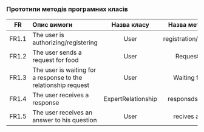 ### Прототипи методів програмних класів
|FR|Опис вимоги|Назва класу|Назва методу класу|
|:-----:|:-----|:-----:|:-----:|
|FR1.1|The user is authorizing/registering|User|registration/authorization|
|FR1.2|The user sends a request for food|User|Request for food|
|FR1.3|The user is waiting for a response to the relationship request|User|Waiting for a reply|
|FR1.4|The user receives a response|ExpertRelationship|responsds for request|
|FR1.5|The user receives an answer to his question|User|recives an answer|
